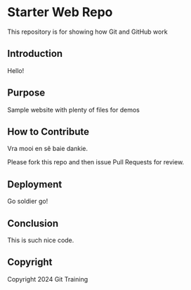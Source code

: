 # Starter Web Repo

This repository is for showing how Git and GitHub work

## Introduction

Hello!

## Purpose

Sample website with plenty of files for demos

## How to Contribute

Vra mooi en sê baie dankie.

Please fork this repo and then issue Pull Requests for review.

## Deployment

Go soldier go!

## Conclusion

This is such nice code.

## Copyright
Copyright 2024 Git Training